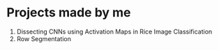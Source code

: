 # Projects made by me
1. Dissecting CNNs using Activation Maps in Rice Image Classification
2. Row Segmentation
